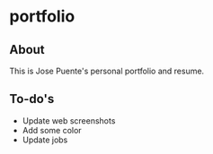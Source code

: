 # portfolio

## About

This is Jose Puente's personal portfolio and resume.

## To-do's

* Update web screenshots
* Add some color
* Update jobs